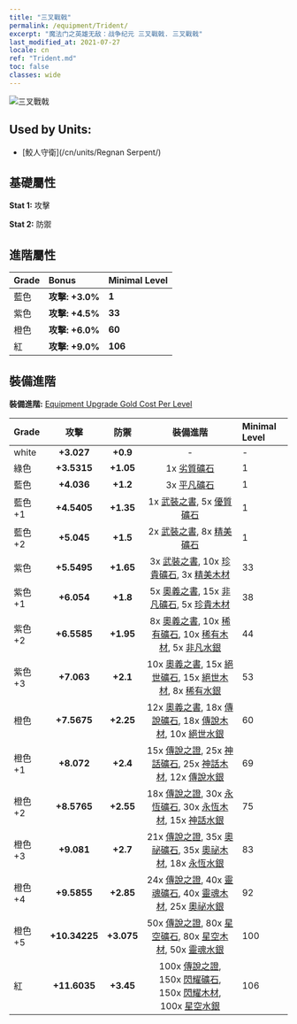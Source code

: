 ```yaml
---
title: "三叉戰戟"
permalink: /equipment/Trident/
excerpt: "魔法门之英雄无敌：战争纪元 三叉戰戟. 三叉戰戟"
last_modified_at: 2021-07-27
locale: cn
ref: "Trident.md"
toc: false
classes: wide
---
```


  ![三叉戰戟](/images/e/e_99041.png)

## Used by Units:

* [鮫人守衛](/cn/units/Regnan Serpent/) 


## 基礎屬性
 **Stat 1:** 攻擊

 **Stat 2:** 防禦

## 進階屬性

  |     Grade    |   Bonus | Minimal Level | 
  |:-------------|:--------|:--------------| 
  | 藍色 | **攻擊: +3.0%** | **1** | 
  | 紫色 | **攻擊: +4.5%** | **33** | 
  | 橙色 | **攻擊: +6.0%** | **60** | 
  | 紅 | **攻擊: +9.0%** | **106** | 


## 裝備進階
 **裝備進階:** [Equipment Upgrade Gold Cost Per Level](/equipment/EquipmentUpgradeCostPerLevel/) 

  |          Grade      | 攻擊 | 防禦 | 裝備進階 | Minimal Level |
  |:--------------------|:---------:|:---------:|:----------------:|:--------------|
  | white | **+3.027** | **+0.9** | - | - |
  | 綠色 | **+3.5315** | **+1.05** | 1x [劣質礦石](/cn/Items/mat_1/) | 1 |
  | 藍色 | **+4.036** | **+1.2** | 3x [平凡礦石](/cn/Items/mat_6/) | 1 |
  | 藍色 +1 | **+4.5405** | **+1.35** | 1x [武裝之書](/cn/Items/mat_18/), 5x [優質礦石](/cn/Items/mat_12/) | 1 |
  | 藍色 +2 | **+5.045** | **+1.5** | 2x [武裝之書](/cn/Items/mat_25/), 8x [精美礦石](/cn/Items/mat_19/) | 1 |
  | 紫色 | **+5.5495** | **+1.65** | 3x [武裝之書](/cn/Items/mat_32/), 10x [珍貴礦石](/cn/Items/mat_26/), 3x [精美木材](/cn/Items/mat_20/) | 33 |
  | 紫色 +1 | **+6.054** | **+1.8** | 5x [奧義之書](/cn/Items/mat_39/), 15x [非凡礦石](/cn/Items/mat_33/), 5x [珍貴木材](/cn/Items/mat_27/) | 38 |
  | 紫色 +2 | **+6.5585** | **+1.95** | 8x [奧義之書](/cn/Items/mat_46/), 10x [稀有礦石](/cn/Items/mat_40/), 10x [稀有木材](/cn/Items/mat_41/), 5x [非凡水銀](/cn/Items/mat_35/) | 44 |
  | 紫色 +3 | **+7.063** | **+2.1** | 10x [奧義之書](/cn/Items/mat_53/), 15x [絕世礦石](/cn/Items/mat_47/), 15x [絕世木材](/cn/Items/mat_48/), 8x [稀有水銀](/cn/Items/mat_42/) | 53 |
  | 橙色 | **+7.5675** | **+2.25** | 12x [奧義之書](/cn/Items/mat_60/), 18x [傳說礦石](/cn/Items/mat_54/), 18x [傳說木材](/cn/Items/mat_55/), 10x [絕世水銀](/cn/Items/mat_49/) | 60 |
  | 橙色 +1 | **+8.072** | **+2.4** | 15x [傳說之證](/cn/Items/mat_67/), 25x [神話礦石](/cn/Items/mat_61/), 25x [神話木材](/cn/Items/mat_62/), 12x [傳說水銀](/cn/Items/mat_56/) | 69 |
  | 橙色 +2 | **+8.5765** | **+2.55** | 18x [傳說之證](/cn/Items/mat_74/), 30x [永恆礦石](/cn/Items/mat_68/), 30x [永恆木材](/cn/Items/mat_69/), 15x [神話水銀](/cn/Items/mat_63/) | 75 |
  | 橙色 +3 | **+9.081** | **+2.7** | 21x [傳說之證](/cn/Items/mat_81/), 35x [奧祕礦石](/cn/Items/mat_75/), 35x [奧祕木材](/cn/Items/mat_76/), 18x [永恆水銀](/cn/Items/mat_70/) | 83 |
  | 橙色 +4 | **+9.5855** | **+2.85** | 24x [傳說之證](/cn/Items/mat_88/), 40x [靈魂礦石](/cn/Items/mat_82/), 40x [靈魂木材](/cn/Items/mat_83/), 25x [奧祕水銀](/cn/Items/mat_77/) | 92 |
  | 橙色 +5 | **+10.34225** | **+3.075** | 50x [傳說之證](/cn/Items/mat_95/), 80x [星空礦石](/cn/Items/mat_89/), 80x [星空木材](/cn/Items/mat_90/), 50x [靈魂水銀](/cn/Items/mat_84/) | 100 |
  | 紅 | **+11.6035** | **+3.45** | 100x [傳說之證](/cn/Items/mat_102/), 150x [閃耀礦石](/cn/Items/mat_96/), 150x [閃耀木材](/cn/Items/mat_97/), 100x [星空水銀](/cn/Items/mat_91/) | 106 |

